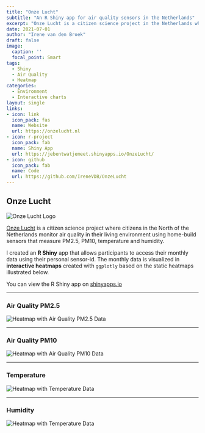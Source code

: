 ```yaml
---
title: "Onze Lucht"
subtitle: "An R Shiny app for air quality sensors in the Netherlands"
excerpt: "Onze Lucht is a citizen science project in the Netherlands where citizens use home-build sensors to measure air quality (PM2.5, PM10), temperature and humidity. I created an R Shiny app that visualizes monthly air quality in interactive heatmaps."
date: 2021-07-01
author: "Irene van den Broek"
draft: false
image:
  caption: ''
  focal_point: Smart
tags:
  - Shiny
  - Air Quality
  - Heatmap
categories:
  - Environment
  - Interactive charts
layout: single
links:
- icon: link
  icon_pack: fas
  name: Website
  url: https://onzelucht.nl
- icon: r-project
  icon_pack: fab
  name: Shiny App
  url: https://jebentwatjemeet.shinyapps.io/OnzeLucht/
- icon: github
  icon_pack: fab
  name: Code
  url: https://github.com/IreneVDB/OnzeLucht
---
```


## Onze Lucht

![Onze Lucht Logo](OnzeLucht.png)

[Onze Lucht](https://onzelucht.nl) is a citizen science project where citizens in the North of the Netherlands monitor air quality in their living environment using home-build sensors that measure PM2.5, PM10, temperature and humidity. <p>
I created an **R Shiny** app that allows participants to access their monthly data using their personal sensor-id. The monthly data is visualized in **interactive heatmaps** created with `ggplotly` based on the static heatmaps illustrated below.

You can view the R Shiny app on [shinyapps.io](https://jebentwatjemeet.shinyapps.io/OnzeLucht/)

---

### Air Quality PM2.5

![Heatmap with Air Quality PM2.5 Data](P25.png)

---

### Air Quality PM10

![Heatmap with Air Quality PM10 Data](P10.png)

---

### Temperature

![Heatmap with Temperature Data](Temperature.png)

---

### Humidity

![Heatmap with Temperature Data](Humidity.png)
